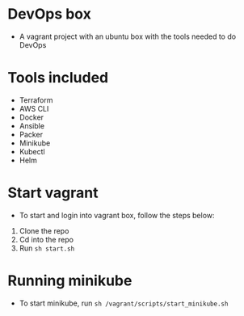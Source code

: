 # DevOps box
* A vagrant project with an ubuntu box with the tools needed to do DevOps

# Tools included
* Terraform
* AWS CLI
* Docker
* Ansible
* Packer
* Minikube
* Kubectl
* Helm

# Start vagrant
* To start and login into vagrant box, follow the steps below:
1. Clone the repo
2. Cd into the repo
3. Run `sh start.sh`

# Running minikube
* To start minikube, run `sh /vagrant/scripts/start_minikube.sh`
